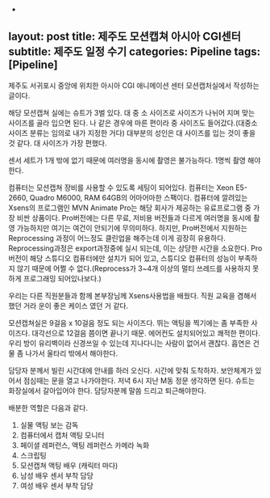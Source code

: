 -
layout: post
title: 제주도 모션캡쳐 아시아 CGI센터
subtitle: 제주도 일정 수기
categories: Pipeline
tags: [Pipeline]
---
제주도 서귀포시 중앙에 위치한 아시아 CGI 애니메이션 센터 모션캡처실에서 작성하는 글이다.

해당 모션캡쳐 실에는 슈트가 3벌 	있다. 대 중 소 사이즈로 사이즈가 나뉘어 지며 맞는 사이즈를 골라 입으면 된다.
나 같은 경우에 마른 편이라 중 사이즈도 들어갔다.(대중소 사이즈 분류는 임의로 내가 지정한 거다)
대부분의 성인은 대 사이즈를 입는 것이 좋을 것 같다. 대 사이즈가 가장 편했다.

센서 세트가 1개 밖에 없기 때문에 여러명을 동시에 촬영은 불가능하다. 1명씩 촬영 해야한다.

컴퓨터는 모션캡쳐 장비를 사용할 수 있도록 세팅이 되어있다.
컴퓨터는 Xeon E5-2660, Quadro M6000, RAM 64GB의 어마어마한 스팩이다.
컴퓨터에 깔려있는 Xsens의 프로그램인 MVN Animate Pro는 해당 회사가 제공하는 유료프로그램 중 가장 비싼 상품이다.
Pro버전에는 다른 무료, 저비용 버전들과 다르게 여러명을 동시에 촬영 가능하지만 여기는 여건이 안되기에 무의미하다. 하지만,
Pro버전에서 지원하는 Reprocessing 과정이 어느정도 클린업을 해주는데 이게 굉장히 유용하다.
Reprocessing과정은 export과정중에 실시 되는데, 이는 상당한 시간을 소요한다.
Pro버전이 해당 스튜디오 컴퓨터에만 설치가 되어 있고, 스튜디오 컴퓨터의 성능이 부족하지 않기 때문에 어쩔 수 없다.(Reprocess가 3~4개 이상의 멀티 쓰레드를 사용하지 못하게 프로그래밍 되어있나보다.)

우리는 다른 직원분들과 함께 본부장님께 Xsens사용법을 배웠다. 직원 교육을 겸해서 했던 거라 운이 좋은 케이스 였던 거 같다.

모션캡쳐실은 9걸음 x 10걸음 정도 되는 사이즈다.
뛰는 액팅을 찍기에는 좀 부족한 사이즈다. 대각선으로 12걸음 쯤이면 끝나기 때문.
에어컨도 설치되어있고 쾌적한 편이다. 우리 방이 유리벽이라 신경쓰일 수 있는데 지나다니는 사람이 없어서 괜찮다.
흡연은 건물 좀 나가서 울타리 밖에서 해야한다.

담당자 분께서 빌린 시간대에 안내를 하러 오신다. 시간에 맞춰 도착하자.
보안체계가 있어서 점심때는 문을 열고 나가야한다. 저녁 6시 지난 M동 정문 생각하면 된다.
슈트는 화장실에서 갈아입어야 한다.
담당자분께 말씀 드리고 퇴근해야한다.

배분한 역할은 다음과 같다.
1. 실물 액팅 보는 감독	
2. 컴퓨터에서 캡처 액팅 모니터
3. 페이셜 레퍼런스, 액팅 레퍼런스 카메라 녹화
4. 스크립팅
5. 모션캡쳐 액팅 배우 (캐릭터 마다)
6. 남성 배우 센서 부착 담당
7. 여성 배우 센서 부착 담당
